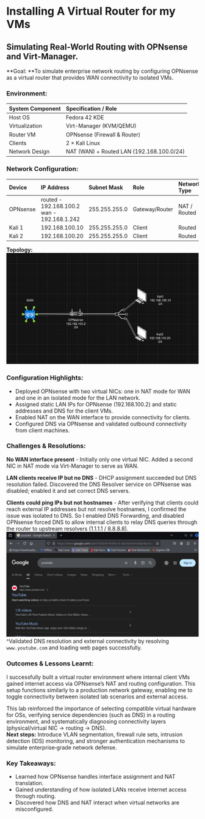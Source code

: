 # Installing A Virtual Router for my VMs   
## Simulating Real-World Routing with OPNsense and Virt-Manager.   
   
**Goal: **To simulate enterprise network routing by configuring OPNsense as a virtual router that provides WAN connectivity to isolated VMs.   
   
### **Environment:**   
| **System Component** |                  **Specification / Role** |
|:---------------------|:------------------------------------------|
|              Host OS |                             Fedora 42 KDE |
|       Virtualization |                   Virt-Manager (KVM/QEMU) |
|            Router VM |              OPNsense (Firewall & Router) |
|              Clients |                            2 × Kali Linux |
|       Network Design | NAT (WAN) + Routed LAN (192.168.100.0/24) |

### **Network Configuration:**   
|   Device |                                 IP Address |   Subnet Mask |           Role | Network Type |
|:---------|:-------------------------------------------|:--------------|:---------------|:-------------|
| OPNsense | routed - 192.168.100.2 wan - 192.168.1.242 | 255.255.255.0 | Gateway/Router | NAT / Routed |
|   Kali 1 |                             192.168.100.10 | 255.255.255.0 |         Client |       Routed |
|   Kali 2 |                             192.168.100.20 | 255.255.255.0 |         Client |       Routed |

**Topology:**   
![image](images/image.png)    
   
### **Configuration Highlights:**   
- Deployed OPNsense with two virtual NICs: one in NAT mode for WAN and one in an isolated mode for the LAN network.   
- Assigned static LAN IPs for OPNsense (192.168.100.2) and static addresses and DNS for the client VMs.   
- Enabled NAT on the WAN interface to provide connectivity for clients.   
- Configured DNS via OPNsense and validated outbound connectivity from client machines.   
   
   
### **Challenges & Resolutions:**   
**No WAN interface present** - Initially only one virtual NIC. Added a second NIC in NAT mode via Virt-Manager to serve as WAN. 

**LAN clients receive IP but no DNS** - DHCP assignment succeeded but DNS resolution failed. Discovered the DNS Resolver service on OPNsense was disabled; enabled it and set correct DNS servers.

**Clients could ping IPs but not hostnames** - After verifying that clients could reach external IP addresses but not resolve hostnames, I confirmed the issue was isolated to DNS. So I enabled DNS Forwarding, and disabled OPNsense forced DNS to allow internal clients to relay DNS queries through the router to upstream resolvers (1.1.1.1 / 8.8.8.8).   
![image](images/image_t.png)    
^Validated DNS resolution and external connectivity by resolving `www.youtube.com` and loading web pages successfully.   
   
### **Outcomes & Lessons Learnt:**   
I successfully built a virtual router environment where internal client VMs gained internet access via OPNsense’s NAT and routing configuration. This setup functions similarly to a production network gateway, enabling me to toggle connectivity between isolated lab scenarios and external access.
   
This lab reinforced the importance of selecting compatible virtual hardware for OSs, verifying service dependencies (such as DNS) in a routing environment, and systematically diagnosing connectivity layers (physical/virtual NIC → routing → DNS).   
**Next steps:** Introduce VLAN segmentation, firewall rule sets, intrusion detection (IDS) monitoring, and stronger authentication mechanisms to simulate enterprise‐grade network defense.   
   
### **Key Takeaways:**   
- Learned how OPNsense handles interface assignment and NAT translation.   
- Gained understanding of how isolated LANs receive internet access through routing.   
- Discovered how DNS and NAT interact when virtual networks are misconfigured.   
   
   
